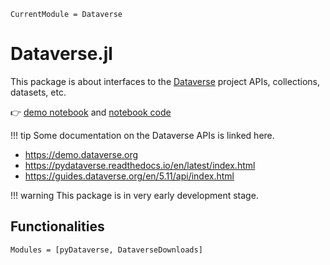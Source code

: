 ```@meta
CurrentModule = Dataverse
```

# Dataverse.jl

This package is about interfaces to the [Dataverse](https://dataverse.org) project APIs, collections, datasets, etc.

👉 [demo notebook](notebook.html) and [notebook code](https://github.com/gdcc/Dataverse.jl/blob/main/docs/src/notebook.jl)

!!! tip
    Some documentation on the Dataverse APIs is linked here.

- <https://demo.dataverse.org>
- <https://pydataverse.readthedocs.io/en/latest/index.html>
- <https://guides.dataverse.org/en/5.11/api/index.html>

!!! warning
    This package is in very early development stage.

## Functionalities

```@autodocs
Modules = [pyDataverse, DataverseDownloads]
```
